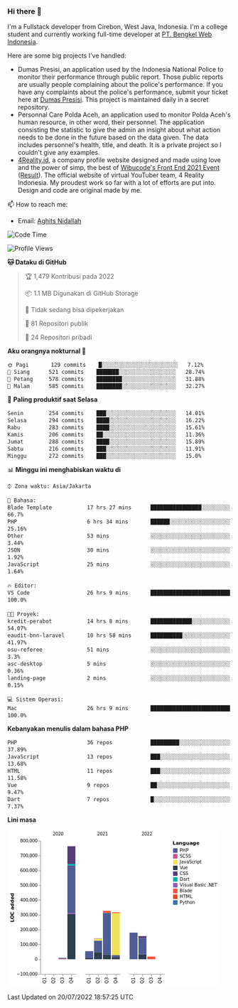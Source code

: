 ### Hi there 👋
I'm a Fullstack developer from Cirebon, West Java, Indonesia. I'm a college student and currently working full-time developer at [PT. Bengkel Web Indonesia](https://github.com/PT-Bengkel-Web-Indonesia).

Here are some big projects I've handled:
- Dumas Presisi, an application used by the Indonesia National Police to monitor their performance through public report. Those public reports are usually people complaining about the police's performance. If you have any complaints about the police's performance, submit your ticket here at [Dumas Presisi](https://dumaspresisi.polri.go.id/dumaspro). This project is maintained daily in a secret repository.
- Personnal Care Polda Aceh, an application used to monitor Polda Aceh's human resource, in other word, their personnel. The application consisting the statistic to give the admin an insight about what action needs to be done in the future based on the data given. The data includes personnel's health, title, and death. It is a private project so I couldn't give any examples.
- [4Reality.id](https://4reality.id), a company profile website designed and made using love and the power of simp, the best of [Wibucode's Front End 2021 Event](https://github.com/wibucode02/submision-event-frontend-2021) ([Result](https://github.com/wibucode02/top-5-pemenang-event-front-end-wibucode-2021)). The official website of virtual YouTuber team, 4 Reality Indonesia. My proudest work so far with a lot of efforts are put into. Design and code are original made by me.

📫 How to reach me:
- Email: [Aghits Nidallah](mailto:yourlovelydev@gmail.com)

<!--START_SECTION:waka-->
![Code Time](http://img.shields.io/badge/Code%20Time-0%20secs-blue)

![Profile Views](http://img.shields.io/badge/Profil%20dilihat-6-blue)

**🐱 Dataku di GitHub** 

> 🏆 1,479 Kontribusi pada 2022
 > 
> 📦 1.1 MB Digunakan di GitHub Storage 
 > 
> 🚫 Tidak sedang bisa dipekerjakan
 > 
> 📜 81 Repositori publik 
 > 
> 🔑 24 Repositori pribadi  
 > 
**Aku orangnya nokturnal 🦉** 

```text
🌞 Pagi       129 commits    █░░░░░░░░░░░░░░░░░░░░░░░░   7.12% 
🌆 Siang      521 commits    ███████░░░░░░░░░░░░░░░░░░   28.74% 
🌃 Petang     578 commits    ████████░░░░░░░░░░░░░░░░░   31.88% 
🌙 Malam      585 commits    ████████░░░░░░░░░░░░░░░░░   32.27%

```
📅 **Paling produktif saat Selasa** 

```text
Senin        254 commits    ███░░░░░░░░░░░░░░░░░░░░░░   14.01% 
Selasa       294 commits    ████░░░░░░░░░░░░░░░░░░░░░   16.22% 
Rabu         283 commits    ████░░░░░░░░░░░░░░░░░░░░░   15.61% 
Kamis        206 commits    ██░░░░░░░░░░░░░░░░░░░░░░░   11.36% 
Jumat        288 commits    ████░░░░░░░░░░░░░░░░░░░░░   15.89% 
Sabtu        216 commits    ███░░░░░░░░░░░░░░░░░░░░░░   11.91% 
Minggu       272 commits    ███░░░░░░░░░░░░░░░░░░░░░░   15.0%

```


📊 **Minggu ini menghabiskan waktu di** 

```text
⌚︎ Zona waktu: Asia/Jakarta

💬 Bahasa: 
Blade Template           17 hrs 27 mins      ████████████████░░░░░░░░░   66.7% 
PHP                      6 hrs 34 mins       ██████░░░░░░░░░░░░░░░░░░░   25.16% 
Other                    53 mins             ░░░░░░░░░░░░░░░░░░░░░░░░░   3.44% 
JSON                     30 mins             ░░░░░░░░░░░░░░░░░░░░░░░░░   1.92% 
JavaScript               25 mins             ░░░░░░░░░░░░░░░░░░░░░░░░░   1.64%

🔥 Editor: 
VS Code                  26 hrs 9 mins       █████████████████████████   100.0%

🐱‍💻 Proyek: 
kredit-perabot           14 hrs 8 mins       █████████████░░░░░░░░░░░░   54.07% 
eaudit-bnn-laravel       10 hrs 58 mins      ██████████░░░░░░░░░░░░░░░   41.97% 
osu-referee              51 mins             ░░░░░░░░░░░░░░░░░░░░░░░░░   3.3% 
asc-desktop              5 mins              ░░░░░░░░░░░░░░░░░░░░░░░░░   0.36% 
landing-page             2 mins              ░░░░░░░░░░░░░░░░░░░░░░░░░   0.15%

💻 Sistem Operasi: 
Mac                      26 hrs 9 mins       █████████████████████████   100.0%

```

**Kebanyakan menulis dalam bahasa PHP** 

```text
PHP                      36 repos            █████████░░░░░░░░░░░░░░░░   37.89% 
JavaScript               13 repos            ███░░░░░░░░░░░░░░░░░░░░░░   13.68% 
HTML                     11 repos            ███░░░░░░░░░░░░░░░░░░░░░░   11.58% 
Vue                      9 repos             ██░░░░░░░░░░░░░░░░░░░░░░░   9.47% 
Dart                     7 repos             █░░░░░░░░░░░░░░░░░░░░░░░░   7.37%

```


**Lini masa**

![Chart not found](https://raw.githubusercontent.com/NikarashiHatsu/NikarashiHatsu/master/charts/bar_graph.png) 


 Last Updated on 20/07/2022 18:57:25 UTC
<!--END_SECTION:waka-->
